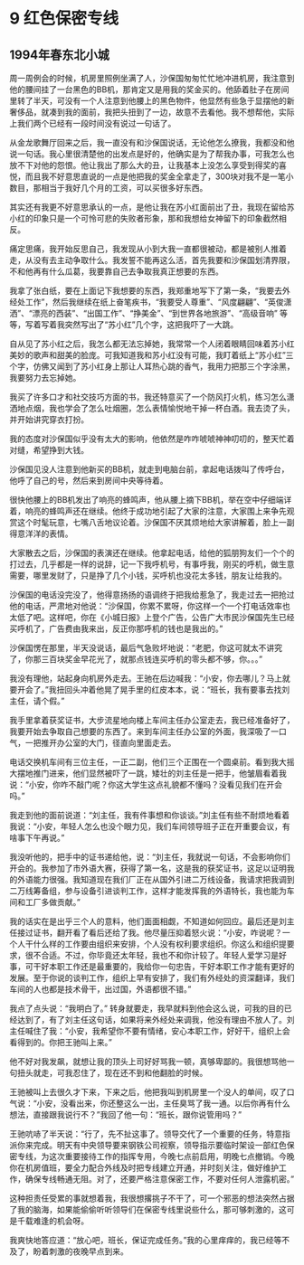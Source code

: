 # 9 红色保密专线


## 1994年春东北小城

周一周例会的时候，机房里照例坐满了人，沙保国匆匆忙忙地冲进机房，我注意到他的腰间挂了一台黑色的BB机，那肯定又是用我的奖金买的。他舔着肚子在房间里转了半天，可没有一个人注意到他腰上的黑色物件，他显然有些急于显摆他的新奢侈品，就凑到我的面前，我把头扭到了一边，故意不去看他。我不想帮他，实际上我们两个已经有一段时间没有说过一句话了。

从金龙歌舞厅回来之后，我一直没有和沙保国说话，无论他怎么撩我，我都没和他说一句话。我心里很清楚他的出发点是好的，他确实是为了帮我办事，可我怎么也放不下对他的怨恨。他让我出了那么大的丑，让我基本上没怎么享受到得奖的喜悦，而且我不好意思直说的一点是他把我的奖金全拿走了，300块对我不是一笔小数目，那相当于我好几个月的工资，可以买很多好东西。

其实还有我更不好意思承认的一点，是他让我在苏小红面前出了丑，我现在留给苏小红的印象只是一个可怜可悲的失败者形象，那和我想给女神留下的印象截然相反。

痛定思痛，我开始反思自己，我发现从小到大我一直都很被动，都是被别人推着走，从没有去主动争取什么。我发誓不能再这么活，首先我要和沙保国划清界限，不和他再有什么瓜葛，我要靠自己去争取我真正想要的东西。

我拿了张白纸，要在上面记下我想要的东西，我郑重地写下了第一条，“我要去外经处工作”，然后我继续在纸上奋笔疾书，“我要受人尊重”、“风度翩翩”、“英俊潇洒”、“漂亮的西装”、“出国工作”、“挣美金”、“到世界各地旅游”、“高级音响” 等等，写着写着我突然写出了“苏小红”几个字，这把我吓了一大跳。

自从见了苏小红之后，我怎么都无法忘掉她，我常常一个人闭着眼睛回味着苏小红美妙的歌声和甜美的脸庞。可我知道我和苏小红没有可能，我盯着纸上“苏小红”三个字，仿佛又闻到了苏小红身上那让人耳热心跳的香气，我用力把那三个字涂黑，我要努力去忘掉她。

我买了许多口才和社交技巧方面的书，我还特意买了一个防风打火机，练习怎么潇洒地点烟，我也学会了怎么吐烟圈，怎么表情愉悦地干掉一杯白酒。我去烫了头，并开始讲究穿衣打扮。

我的态度对沙保国似乎没有太大的影响，他依然是咋咋唬唬神神叨叨的，整天忙着对缝，希望挣到大钱。

沙保国见没人注意到他新买的BB机，就走到电脑台前，拿起电话拨叫了传呼台，他呼了自己的号，然后来到房间中央等待着。

很快他腰上的BB机发出了响亮的蜂鸣声，他从腰上摘下BB机，举在空中仔细端详着，响亮的蜂鸣声还在继续。他终于成功地引起了大家的注意，大家围上来争先观赏这个时髦玩意，七嘴八舌地议论着。沙保国不厌其烦地给大家讲解着，脸上一副得意洋洋的表情。

大家散去之后，沙保国的表演还在继续。他拿起电话，给他的狐朋狗友们一个个的打过去，几乎都是一样的说辞，记一下我呼机号，有事呼我，刚买的呼机，做生意需要，哪里发财了，只是挣了几个小钱，买呼机也没花太多钱，朋友让给我的。

沙保国的电话没完没了，他得意扬扬的语调终于把我给惹急了，我走过去一把抢过他的电话，严肃地对他说：“沙保国，你累不累呀，你这样一个一个打电话效率也太低了吧。这样吧，你在《小城日报》上登个广告，公告广大市民沙保国先生已经买呼机了，广告费由我来出，反正你那呼机的钱也是我出的。”

沙保国愣在那里，半天没说话，最后气急败坏地说：“老肥，你这可就太不讲究了，你那三百块奖金早花光了，就那点钱连买呼机的零头都不够，你。。。”

我没有理他，站起身向机房外走去。王驰在后边喊我：“小安，你去哪儿？马上就要开会了。”我扭回头冲着他晃了晃手里的红皮本本，说：“班长，我有要事去找刘主任，请个假。”

我手里拿着获奖证书，大步流星地向楼上车间主任办公室走去，我已经准备好了，我要开始去争取自己想要的东西了。来到车间主任办公室的外面，我深吸了一口气，一把推开办公室的大门，径直向里面走去。

电话交换机车间有三位主任，一正二副，他们三个正围在一个圆桌前。看到我大摇大摆地推门进来，他们显然被吓了一跳，矮壮的刘主任是一把手，他皱眉看着我说：“小安，你咋不敲门呢？你这大学生这点礼貌都不懂吗？没看见我们在开会吗。”

我走到他的面前说道：“刘主任，我有件事想和你谈谈。”刘主任有些不耐烦地看着我说：“小安，年轻人怎么也没个眼力见，我们车间领导班子正在开重要会议，有啥事下午再说。”

我没听他的，把手中的证书递给他，说：“刘主任，我就说一句话，不会影响你们开会的。我参加了市外语大赛，获得了第一名，这是我的获奖证书，这足以证明我的外语能力很强。我知道现在我们厂正在从国外引进二万线设备，我请求把我调到二万线筹备组，参与设备引进谈判工作，这样才能发挥我的外语特长，我也能为车间和工厂多做贡献。”

我的话实在是出乎三个人的意料，他们面面相觑，不知道如何回应。最后还是刘主任接过证书，翻开看了看后还给了我。他尽量压抑着怒火说：“小安，咋说呢？一个人干什么样的工作要由组织来安排，个人没有权利要求组织。你这么和组织提要求，很不合适。不过，你毕竟还太年轻，我也不和你计较了。年轻人爱学习是好事，可干好本职工作还是最重要的，我给你一句忠告，干好本职工作才能有更好的发展。至于你说的谈判工作，组织上早有安排了，我们有外经处的资深翻译，我们车间的人也都是技术骨干，出过国，外语都很不错。”

我点了点头说：“我明白了。” 转身就要走，我早就料到他会这么说，可我的目的已经达到了，有了刘主任这句话，如果将来外经处来调我，他没有理由不放人了。刘主任喊住了我：“小安，我希望你不要有情绪，安心本职工作，好好干，组织上会看得到的。你把王驰叫上来。”

他不好对我发飙，就想让我的顶头上司好好骂我一顿，真够卑鄙的。我很想骂他一句扭头就走，可我忍住了，现在还不到和他翻脸的时候。

王驰被叫上去很久才下来，下来之后，他把我叫到机房里一个没人的单间，叹了口气说：“小安，没看出来，你还整这么一出，主任臭骂了我一通。以后你再有什么想法，直接跟我说行不？”我回了他一句：“班长，跟你说管用吗？”

王驰吭哧了半天说：“行了，先不扯这事了。领导交代了一个重要的任务，特意指派你来完成。明天有中央领导要来钢铁公司视察，领导指示要临时架设一部红色保密专线，为这次重要接待工作的指挥专用，今晚七点前启用，明晚七点撤销。今晚你在机房值班，要全力配合外线及时把专线建立开通，并时刻关注，做好维护工作，确保专线畅通无阻。对了，还要严格注意保密工作，不要对任何人泄露机密。”

这种担责任受累的事就想着我，我很想撂挑子不干了，可一个邪恶的想法突然占据了我的脑海，如果能偷偷听听领导们在保密专线里说些什么，那可够刺激的，这可是千载难逢的机会呀。

我爽快地答应道：“放心吧，班长，保证完成任务。”我的心里痒痒的，我已经等不及了，盼着刺激的夜晚早点到来。
